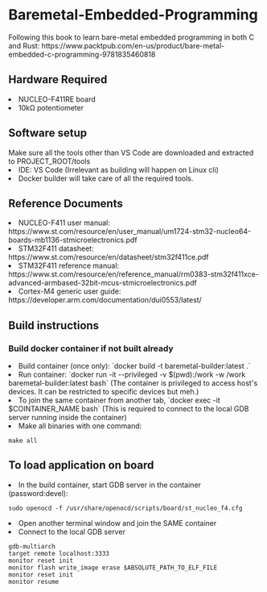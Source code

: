 <h1> Baremetal-Embedded-Programming </h1>
Following this book to learn bare-metal embedded programming in both C and Rust: https://www.packtpub.com/en-us/product/bare-metal-embedded-c-programming-9781835460818 <br>

<h2> Hardware Required </h2>
<li> NUCLEO-F411RE board
<li> 10kΩ potentiometer

<h2> Software setup </h2>
Make sure all the tools other than VS Code are downloaded and extracted to PROJECT_ROOT/tools
<li> IDE: VS Code (Irrelevant as building will happen on Linux cli)
<li> Docker builder will take care of all the required tools.

<h2> Reference Documents </h2>
<li> NUCLEO-F411 user manual: https://www.st.com/resource/en/user_manual/um1724-stm32-nucleo64-boards-mb1136-stmicroelectronics.pdf
<li> STM32F411 datasheet: https://www.st.com/resource/en/datasheet/stm32f411ce.pdf
<li> STM32F411 reference manual: https://www.st.com/resource/en/reference_manual/rm0383-stm32f411xce-advanced-armbased-32bit-mcus-stmicroelectronics.pdf
<li> Cortex-M4 generic user guide: https://developer.arm.com/documentation/dui0553/latest/


<h2> Build instructions </h2>
<h3> Build docker container if not built already </h3>
<li> Build container (once only): `docker build -t baremetal-builder:latest .`
<li> Run container: `docker run -it --privileged -v $(pwd):/work -w /work baremetal-builder:latest bash` (The container is privileged to access host's devices. It can be restricted to specific devices but meh.)
<li> To join the same container from another tab, `docker exec -it $COINTAINER_NAME bash` (This is required to connect to the local GDB server running inside the container)
<li> Make all binaries with one command:

    make all

<h2> To load application on board</h2>
<li> In the build container, start GDB server in the container (password:devel): 

    sudo openocd -f /usr/share/openocd/scripts/board/st_nucleo_f4.cfg
<li> Open another terminal window and join the SAME container
<li> Connect to the local GDB server

    gdb-multiarch
    target remote localhost:3333
    monitor reset init
    monitor flash write_image erase $ABSOLUTE_PATH_TO_ELF_FILE
    monitor reset init
    monitor resume

